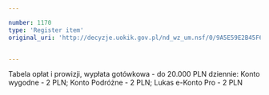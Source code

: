 ```yaml
---

number: 1170
type: 'Register item'
original_uri: 'http://decyzje.uokik.gov.pl/nd_wz_um.nsf/0/9A5E59E2B45F6C62C125730200341A71?OpenDocument'


---
```


Tabela opłat i prowizji, wypłata gotówkowa - do 20.000 PLN dziennie: Konto wygodne - 2 PLN; Konto Podróżne - 2 PLN; Lukas e-Konto Pro - 2 PLN
